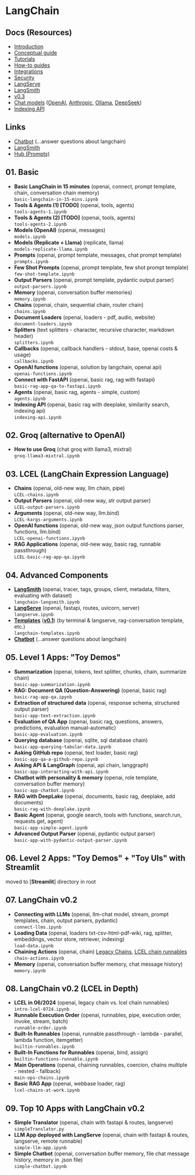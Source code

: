 # LangChain

## Docs (Resources)

- [Introduction](https://python.langchain.com/docs/introduction/)
- [Conceptual guide](https://python.langchain.com/docs/concepts/)
- [Tutorials](https://python.langchain.com/docs/tutorials/)
- [How-to guides](https://python.langchain.com/docs/how_to/)
- [Integrations](https://python.langchain.com/docs/integrations/providers/)
- [Security](https://python.langchain.com/docs/security/)
- [LangServe](https://python.langchain.com/docs/langserve/)
- [LangSmith](https://docs.smith.langchain.com/)
- [v0.3](https://python.langchain.com/docs/versions/v0_3/)
- [Chat models](https://python.langchain.com/docs/integrations/chat/)
   ([OpenAI](https://python.langchain.com/docs/integrations/chat/openai/),
   [Anthropic](https://python.langchain.com/docs/integrations/chat/anthropic/),
   [Ollama](https://python.langchain.com/docs/integrations/chat/ollama/),
   [DeepSeek](https://python.langchain.com/docs/integrations/chat/deepseek/))
- [Indexing API](https://python.langchain.com/docs/how_to/indexing/)

## Links

- [Chatbot](https://chat.langchain.com/) (...answer questions about langchain)
- [LangSmith](https://smith.langchain.com/)
- [Hub (Prompts)](https://smith.langchain.com/hub)

## 01. Basic

- **Basic LangChain in 15 minutes** (openai, connect, prompt template, chain, conversation chain memory)<br>`basic-langchain-in-15-mins.ipynb`
- **Tools & Agents (1) [TODO]** (openai, tools, agents)<br>`tools-agents-1.ipynb`
- **Tools & Agents (2) [TODO]** (openai, tools, agents)<br>`tools-agents-2.ipynb`
- **Models (OpenAI)** (openai, messages)<br>`models.ipynb`
- **Models (Replicate + Llama)** (replicate, llama)<br>`models-replicate-llama.ipynb`
- **Prompts** (openai, prompt template, messages, chat prompt template)<br>`prompts.ipynb`
- **Few Shot Prompts** (openai, prompt template, few shot prompt template)<br>`few-shot-template.ipynb`
- **Output Parsers** (openai, prompt template, pydantic output parser)<br>`output-parsers.ipynb`
- **Memory** (openai, conversation buffer memories)<br>`memory.ipynb`
- **Chains** (openai, chain, sequential chain, router chain)<br>`chains.ipynb`
- **Document Loaders** (openai, loaders - pdf, audio, website)<br>`document-loaders.ipynb`
- **Splitters** (text splitters - character, recursive character, markdown header)<br>`splitters.ipynb`
- **Callbacks** (openai, callback handlers - stdout, base, openai costs & usage)<br>`callbacks.ipynb`
- **OpenAI functions** (openai, solution by langchain, openai api)<br>`openai-functions.ipynb`
- **Connect with FastAPI** (openai, basic rag, rag with fastapi)<br>`basic-rag-app-qa-to-fastapi.ipynb`
- **Agents** (openai, basic rag, agents - simple, custom)<br>`agents.ipynb`
- **Indexing API** (openai, basic rag with deeplake, similarity search, indexing api)<br>`indexing-api.ipynb`

## 02. Groq (alternative to OpenAI)

- **How to use Groq** (chat groq with llama3, mixtral)<br>`groq-llama3-mixtral.ipynb`

## 03. LCEL (LangChain Expression Language)

- **Chains** (openai, old-new way, llm chain, pipe)<br>`LCEL-chains.ipynb`
- **Output Parsers** (openai, old-new way, str output parser)<br>`LCEL-output-parsers.ipynb`
- **Arguments** (openai, old-new way, llm.bind)<br>`LCEL-kargs-arguments.ipynb`
- **OpenAI functions** (openai, old-new way, json output functions parser, functions, llm.bind)<br>`LCEL-openai-functions.ipynb`
- **RAG Applications** (openai, old-new way, basic rag, runnable passthrough)<br>`LCEL-basic-rag-app-qa.ipynb`

## 04. Advanced Components

- **[LangSmith](https://docs.smith.langchain.com/)** (openai, tracer, tags, groups, client, metadata, filters, evaluating with dataset)<br>`langchain-langsmith.ipynb`
- **[LangServe](https://python.langchain.com/docs/langserve/)** (openai, fastapi, routes, uvicorn, server)<br>`langserve.ipynb`
- **[Templates](https://templates.langchain.com/)** (**[v0.1](https://python.langchain.com/v0.1/docs/templates/)**) (by terminal & langserve, rag-conversation template, etc.)<br>`langchain-templates.ipynb`
- **[Chatbot](https://chat.langchain.com/)** (...answer questions about langchain)

## 05. Level 1 Apps: "Toy Demos"

- **Summarization** (openai, tokens, text splitter, chunks, chain, summarize chain)<br>`basic-app-summarization.ipynb`
- **RAG: Document QA (Question-Answering)** (openai, basic rag)<br>`basic-rag-app-qa.ipynb`
- **Extraction of structured data** (openai, response schema, structured output parser)<br>`basic-app-text-extraction.ipynb`
- **Evaluation of QA App** (openai, basic rag, questions, answers, predictions, evaluation manual-automatic)<br>`basic-app-evaluation.ipynb`
- **Querying database** (openai, sqlite, sql database chain)<br>`basic-app-querying-tabular-data.ipynb`
- **Asking GitHub repo** (openai, text loader, basic rag)<br>`basic-app-qa-a-github-repo.ipynb`
- **Asking API & LangGraph** (openai, api chain, langgraph)<br>`basic-app-interacting-with-api.ipynb`
- **Chatbot with personality & memory** (openai, role template, conversation buffer memory)<br>`basic-app-chatbot.ipynb`
- **RAG with DeepLake** (openai, documents, basic rag, deeplake, add documents)<br>`basic-rag-with-deeplake.ipynb`
- **Basic Agent** (openai, google search, tools with functions, search.run, requests.get, agent)<br>`basic-app-simple-agent.ipynb`
- **Advanced Output Parser** (openai, pydantic output parser)<br>`basic-app-with-pydantic-output-parser.ipynb`

## 06. Level 2 Apps: "Toy Demos" + "Toy UIs" with Streamlit
moved to [**Streamlit**] directory in root

## 07. LangChain v0.2

- **Connecting with LLMs** (openai, llm-chat model, stream, prompt templates, chain, output parsers, pydantic)<br>`connect-llms.ipynb`
- **Loading Data** (openai, loaders txt-csv-html-pdf-wiki, rag, splitter, embeddings, vector store, retriever, indexing)<br>`load-data.ipynb`
- **Chaining Actions** (openai, chain)
 [Legacy Chains](https://python.langchain.com/v0.1/docs/modules/chains/),
 [LCEL chain runnables](https://python.langchain.com/docs/how_to/sequence/)
 <br>`chain-actions.ipynb`
- **Memory** (openai, conversation buffer memory, chat message history)<br>`memory.ipynb`

## 08. LangChain v0.2 (LCEL in Depth)

- **LCEL in 06/2024** (openai, legacy chain vs. lcel chain runnables)<br>`intro-lcel-0724.ipynb`
- **Runnable Execution Order** (openai, runnables, pipe, execution order, invoke, stream, batch)<br>`runnable-order.ipynb`
- **Built-In Runnables** (openai, runnable passthrough - lambda - parallel, lambda function, itemgetter)<br>`builtin-runnables.ipynb`
- **Built-In Functions for Runnables** (openai, bind, assign)<br>`builtin-functions-runnable.ipynb`
- **Main Operations** (openai, chaining runnables, coercion, chains multiple - nested - fallback)<br>`main-ops-chains.ipynb`
- **Basic RAG App** (openai, webbase loader, rag)<br>`lcel-chains-at-work.ipynb`

## 09. Top 10 Apps with LangChain v0.2

- **Simple Translator** (openai, chain with fastapi & routes, langserve)<br>`simpleTranslator.py`
- **LLM App deployed with LangServe** (openai, chain with fastapi & routes, langserve, remote runnable)<br>`simple-llm-app.ipynb`
- **Simple Chatbot** (openai, conversation buffer memory, file chat message history, memory in .json file)<br>`simple-chatbot.ipynb`